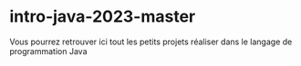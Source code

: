 # intro-java-2023-master

Vous pourrez retrouver ici tout les petits projets réaliser dans le langage de programmation Java
